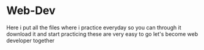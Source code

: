 # Web-Dev

Here i put all the files where i practice everyday so you can through it download it and start practicing these are very easy to go let's become web developer together
